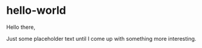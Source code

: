 # hello-world

Hello there,

Just some placeholder text until I come up with something more interesting.


